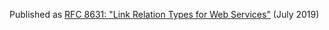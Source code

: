 Published as [RFC 8631: "Link Relation Types for Web Services"](http://tools.ietf.org/html/rfc8594) (July 2019)
